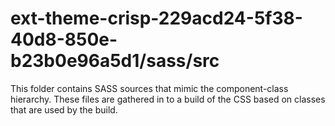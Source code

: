 # ext-theme-crisp-229acd24-5f38-40d8-850e-b23b0e96a5d1/sass/src

This folder contains SASS sources that mimic the component-class hierarchy. These files
are gathered in to a build of the CSS based on classes that are used by the build.
